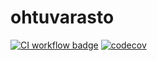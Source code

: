 # ohtuvarasto
[![CI workflow badge](https://github.com/TatuLaras/ohtuvarasto/workflows/CI/badge.svg)](https://github.com/TatuLaras/ohtuvarasto/actions)
[![codecov](https://codecov.io/github/TatuLaras/ohtuvarasto/graph/badge.svg?token=GKSMPBDZ8W)](https://codecov.io/github/TatuLaras/ohtuvarasto)
